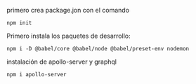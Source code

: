 primero crea package.jon  con el comando 

```
npm init
``` 


Primero instala  los paquetes de desarrollo:

```
npm i -D @babel/core @babel/node @babel/preset-env nodemon
```

instalación de apollo-server y graphql

```
npm i apollo-server 

```
